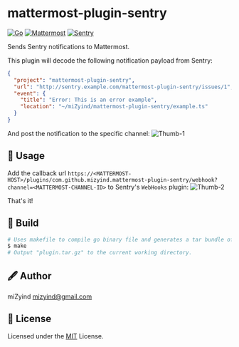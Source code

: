 # mattermost-plugin-sentry

[![Go](https://img.shields.io/github/go-mod/go-version/mizyind/mattermost-plugin-sentry?style=for-the-badge&label=&color=00add8&logo=go&logoColor=fff)](https://golang.org)
[![Mattermost](https://img.shields.io/badge/mattermost-0072c6?style=for-the-badge&logo=mattermost&logoColor=fff)](https://mattermost.com)
[![Sentry](https://img.shields.io/badge/sentry-584674?style=for-the-badge&logo=sentry&logoColor=fff)](https://sentry.io)

Sends Sentry notifications to Mattermost.

This plugin will decode the following notification payload from Sentry:
```json
{
  "project": "mattermost-plugin-sentry",
  "url": "http://sentry.example.com/mattermost-plugin-sentry/issues/1",
  "event": {
    "title": "Error: This is an error example",
    "location": "~/miZyind/mattermost-plugin-sentry/example.ts"
  }
}
```
And post the notification to the specific channel:
![Thumb-1](https://github.com/miZyind/mattermost-plugin-sentry/blob/master/images/thumb-1.png)

## 🔮 Usage

Add the callback url `https://<MATTERMOST-HOST>/plugins/com.github.mizyind.mattermost-plugin-sentry/webhook?channel=<MATTERMOST-CHANNEL-ID>` to Sentry's `WebHooks` plugin:
![Thumb-2](https://github.com/miZyind/mattermost-plugin-sentry/blob/master/images/thumb-2.png)

That's it!

## 🔨 Build

```bash
# Uses makefile to compile go binary file and generates a tar bundle of the plugin for install.
$ make
# Output "plugin.tar.gz" to the current working directory.
```

## 🖋 Author

miZyind <mizyind@gmail.com>

## 📇 License

Licensed under the [MIT](LICENSE) License.

